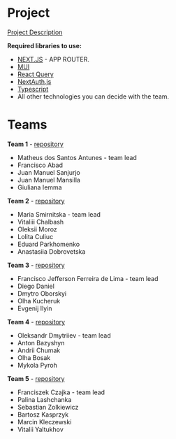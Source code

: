 # Project

[Project Description](https://solvdportal.sharepoint.com/:w:/s/GoogleDriveSolvdLABA/EdPfsvZ3uB9Ftb0mmUDE4JoBKJUa14V4iq_wYVjlYMdC1w?e=JTZHaT)

**Required libraries to use:**

- [NEXT.JS](https://nextjs.org) - APP ROUTER.
- [MUI](https://mui.com)
- [React Query](https://tanstack.com/query/latest/docs/framework/react/overview)
- [NextAuth.js](https://next-auth.js.org)
- [Typescript](https://www.typescriptlang.org)
- All other technologies you can decide with the team.


# Teams

**Team 1** - [repository]()

- Matheus dos Santos Antunes - team lead
- Francisco Abad
- Juan Manuel Sanjurjo
- Juan Manuel Mansilla
- Giuliana Iemma

**Team 2** - [repository]()

- Maria Smirnitska - team lead
- Vitaliii Chalbash
- Oleksii Moroz
- Lolita Culiuc
- Eduard Parkhomenko
- Anastasiia Dobrovetska

**Team 3** - [repository]()

- Francisco Jefferson Ferreira de Lima - team lead
- Diego Daniel
- Dmytro Oborskyi
- Olha Kucheruk
- Evgenij Ilyin

**Team 4** - [repository]()

- Oleksandr Dmytriiev - team lead
- Anton Bazyshyn
- Andrii Chumak
- Olha Bosak
- Mykola Pyroh

**Team 5** - [repository]()

- Franciszek Czajka - team lead
- Palina Lashchanka
- Sebastian Zolkiewicz
- Bartosz Kasprzyk
- Marcin Kleczewski
- Vitalii Yaltukhov